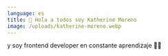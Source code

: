 ```yaml
---
language: es
title: 👋 Hola a todos soy Katherine Moreno
image: /uploads/katherine-moreno.webp
---
```

y soy frontend developer en constante aprendizaje 👩‍💻